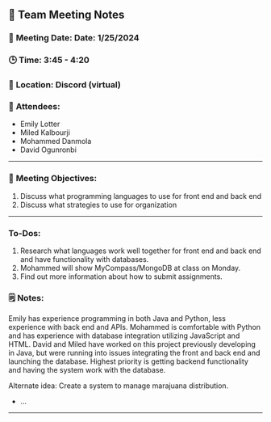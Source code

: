 ## 📝 **Team Meeting Notes**

### 📅 **Meeting Date**: Date: 1/25/2024

### 🕒 **Time**: 3:45 - 4:20

### 📍 **Location**: Discord (virtual)


### 📣 **Attendees**:
- Emily Lotter
- Miled Kalbourji
- Mohammed Danmola
- David Ogunronbi


---

### 🎯 **Meeting Objectives**:

1. Discuss what programming languages to use for front end and back end
2. Discuss what strategies to use for organization

   
   
---

### **To-Dos**:
1. Research what languages work well together for front end and back end and have functionality with databases.
2. Mohammed will show MyCompass/MongoDB at class on Monday.
3. Find out more information about how to submit assignments.

### 🗒️ **Notes**:
Emily has experience programming in both Java and Python, less experience with back end and APIs.
Mohammed is comfortable with Python and has experience with database integration utilizing JavaScript and HTML.
David and Miled have worked on this project previously developing in Java, but were running into issues integrating the front and back end and launching the database.
Highest priority is getting backend functionality and having the system work with the database.

Alternate idea: Create a system to manage marajuana distribution.
- ...

---

